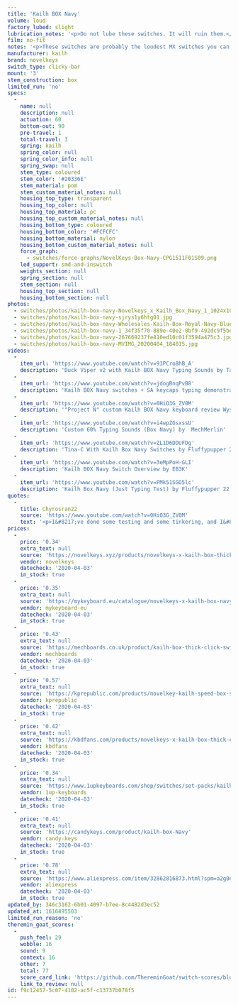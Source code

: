 ```yaml
---
title: 'Kailh BOX Navy'
volume: loud
factory_lubed: slight
lubrication_notes: '<p>Do not lube these switches. It will ruin them.</p>'
film: no-fit
notes: '<p>These switches are probably the loudest MX switches you can get. Devisive amongst the community, some people love them, some hate them.</p><p>Manufactured by Kailh in collaboration with Novelkeys. They are an evolution of the original Kailh Box White and Box Pales switches.</p><p>They have 0.30mm thick click bars compared to the 0.25mm on the Kailh Box Whites and similar.</p>'
manufacturer: kailh
brand: novelkeys
switch_type: clicky-bar
mount: '3'
stem_construction: box
limited_run: 'no'
specs:
  -
    name: null
    description: null
    actuation: 60
    bottom-out: 90
    pre-travel: 1
    total-travel: 3
    spring: kailh
    spring_color: null
    spring_color_info: null
    spring_swap: null
    stem_type: coloured
    stem_color: '#20336E'
    stem_material: pom
    stem_custom_material_notes: null
    housing_top_type: transparent
    housing_top_color: null
    housing_top_material: pc
    housing_top_custom_material_notes: null
    housing_bottom_type: coloured
    housing_bottom_color: '#FCFCFC'
    housing_bottom_material: nylon
    housing_bottom_custom_material_notes: null
    force_graph:
      - switches/force-graphs/NovelKeys-Box-Navy-CPG1511F01S09.png
    led_support: smd-and-inswitch
    weights_section: null
    spring_section: null
    stem_section: null
    housing_top_section: null
    housing_bottom_section: null
photos:
  - switches/photos/kailh-box-navy-Novelkeys_x_Kailh_Box_Navy_1_1024x1024@2x.jpg
  - switches/photos/kailh-box-navy-sjrys1y6htg01.jpg
  - switches/photos/kailh-box-navy-Wholesales-Kailh-Box-Royal-Navy-Blue-Jade-Pink-Heavy-Box-3-pin-Switches-IP56-Water-proof.jpg_q50.jpg
  - switches/photos/kailh-box-navy-1_34f35f70-889e-40e2-8bf9-492dc9f5bd43_grande.jpg
  - switches/photos/kailh-box-navy-267669237fe810ed10c01f3594a475c3.jpg
  - switches/photos/kailh-box-navy-MVIMG_20200404_184015.jpg
videos:
  -
    item_url: 'https://www.youtube.com/watch?v=93PCro8hB_A'
    description: 'Duck Viper v2 with Kailh BOX Navy Typing Sounds by Taeha Types'
  -
    item_url: 'https://www.youtube.com/watch?v=jdogBnqPvB8'
    description: 'Kailh BOX Navy switches + SA keycaps typing demonstration by Chyrosran22'
  -
    item_url: 'https://www.youtube.com/watch?v=0HiO3G_ZV0M'
    description: '"Project N" custom Kailh BOX Navy keyboard review Wyse (WY-50) by Chyrosran22'
  -
    item_url: 'https://www.youtube.com/watch?v=i4wpZGsxssU'
    description: 'Custom 60% Typing Sounds (Box Navy) by  MechMerlin'
  -
    item_url: 'https://www.youtube.com/watch?v=ZL1D6DDUFDg'
    description: 'Tina-C With Kailh Box Navy Switches by Fluffypupper 22'
  -
    item_url: 'https://www.youtube.com/watch?v=3eMpPoH-GLI'
    description: 'Kailh BOX Navy Switch Overview by EB3K'
  -
    item_url: 'https://www.youtube.com/watch?v=PMk51SGO5lc'
    description: 'Kailh Box Navy (Just Typing Test) by Fluffypupper 22'
quotes:
  -
    title: Chyrosran22
    source: 'https://www.youtube.com/watch?v=0HiO3G_ZV0M'
    text: '<p>I&#8217;ve done some testing and some tinkering, and I&#8217;ve come to the conclusion that they&#8217;re pretty damn awesome</p>'
prices:
  -
    price: '0.34'
    extra_text: null
    source: 'https://novelkeys.xyz/products/novelkeys-x-kailh-box-thick-clicks?variant=3747938205736'
    vendor: novelkeys
    datecheck: '2020-04-03'
    in_stock: true
  -
    price: '0.35'
    extra_text: null
    source: 'https://mykeyboard.eu/catalogue/novelkeys-x-kailh-box-navy-switches-10-pack_501/'
    vendor: mykeyboard-eu
    datecheck: '2020-04-03'
    in_stock: true
  -
    price: '0.43'
    extra_text: null
    source: 'https://mechboards.co.uk/product/kailh-box-thick-click-switches/'
    vendor: mechboards
    datecheck: '2020-04-03'
    in_stock: true
  -
    price: '0.57'
    extra_text: null
    source: 'https://kprepublic.com/products/novelkey-kailh-speed-box-switch-navy-jade-blue-green-rgb-smd-switches-dustproof-formechanical-gaming-keyboard-ip56-waterproof-mx-thick-clicks?variant=9490243518508'
    vendor: kprepublic
    datecheck: '2020-04-03'
    in_stock: true
  -
    price: '0.42'
    extra_text: null
    source: 'https://kbdfans.com/products/novelkeys-x-kailh-box-thick-clicks-navy-jade'
    vendor: kbdfans
    datecheck: '2020-04-03'
    in_stock: true
  -
    price: '0.34'
    extra_text: null
    source: 'https://www.1upkeyboards.com/shop/switches/set-packs/kailh-box-thick-click-switches/'
    vendor: 1up-keyboards
    datecheck: '2020-04-03'
    in_stock: true
  -
    price: '0.41'
    extra_text: null
    source: 'https://candykeys.com/product/kailh-box-Navy'
    vendor: candy-keys
    datecheck: '2020-04-03'
    in_stock: true
  -
    price: '0.78'
    extra_text: null
    source: 'https://www.aliexpress.com/item/32862816873.html?spm=a2g0o.productlist.0.0.19987f2af13SVT&algo_pvid=da7f5834-d4b0-4b67-88f7-dd5d3f03e658&algo_expid=da7f5834-d4b0-4b67-88f7-dd5d3f03e658-0&btsid=0b0a3f8115859195031065018e17cb&ws_ab_test=searchweb0_0,searchweb201602_,searchweb201603_'
    vendor: aliexpress
    datecheck: '2020-04-03'
    in_stock: true
updated_by: 346c3162-6b01-4097-b7ee-8c4482d3ec52
updated_at: 1616495503
limited_run_reason: 'no'
theremin_goat_scores:
  -
    push_feel: 29
    wobble: 16
    sound: 9
    context: 16
    other: 7
    total: 77
    score_card_link: 'https://github.com/ThereminGoat/switch-scores/blob/master/Kailh%20Box%20Navy.pdf'
    link_to_review: null
id: f9c12457-5c07-4102-ac5f-c13737b078f5
---
```

